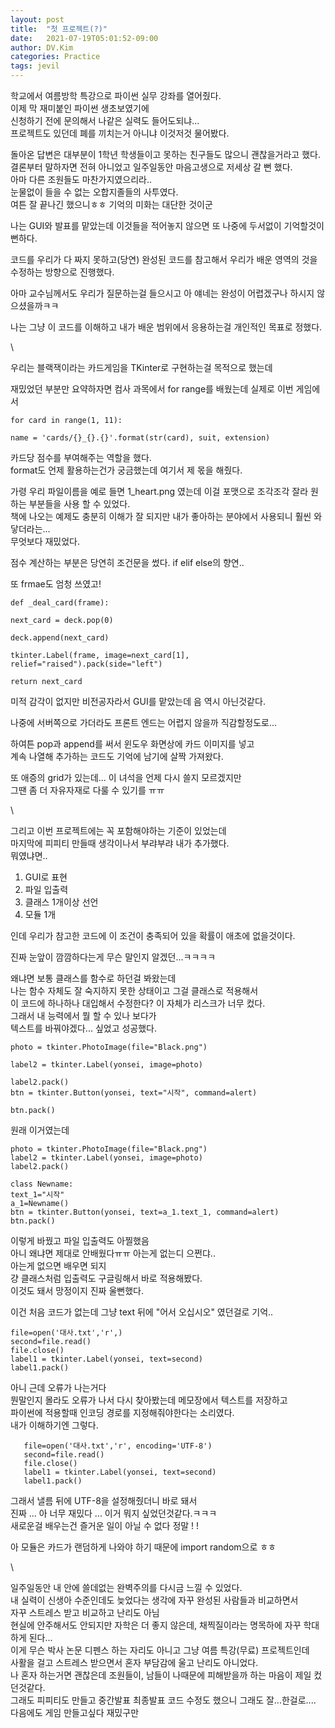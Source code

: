 ```yaml
---
layout: post
title:  "첫 프로젝트(?)"
date:   2021-07-19T05:01:52-09:00
author: DV.Kim
categories: Practice
tags: jevil
---
```

학교에서 여름방학 특강으로 파이썬 실무 강좌를 열어줬다.  
이제 막 재미붙인 파이썬 생초보였기에  
신청하기 전에 문의해서 나같은 실력도 들어도되냐...  
프로젝트도 있던데 폐를 끼치는거 아니냐 이것저것 물어봤다.  

돌아온 답변은 대부분이 1학년 학생들이고 못하는 친구들도 많으니 괜찮을거라고 했다.  
결론부터 말하자면 전혀 아니었고 일주일동안 마음고생으로 저세상 갈 뻔 했다.  
아마 다른 조원들도 마찬가지였으리라..  
눈물없이 들을 수 없는 오합지졸들의 사투였다.  
여튼 잘 끝나긴 했으니ㅎㅎ 기억의 미화는 대단한 것이군  

나는 GUI와 발표를 맡았는데 이것들을 적어놓지 않으면 또 나중에 두서없이 기억할것이 뻔하다.  

코드를 우리가 다 짜지 못하고(당연) 완성된 코드를 참고해서 우리가 배운 영역의 것을 수정하는 방향으로 진행했다.  

아마 교수님께서도 우리가 질문하는걸 들으시고 아 얘네는 완성이 어렵겠구나 하시지 않으셨을까ㅋㅋ  

나는 그냥 이 코드를 이해하고 내가 배운 범위에서 응용하는걸 개인적인 목표로 정했다.

\

우리는 블랙잭이라는 카드게임을 TKinter로 구현하는걸 목적으로 했는데  

재밌었던 부분만 요약하자면 컴사 과목에서 for range를 배웠는데 실제로 이번 게임에서  

    for card in range(1, 11):

    name = 'cards/{}_{}.{}'.format(str(card), suit, extension)

  
            
카드당 점수를 부여해주는 역할을 했다.  
format도 언제 활용하는건가 궁금했는데 여기서 제 몫을 해줬다.  

가령 우리 파일이름을 예로 들면 1_heart.png 였는데 이걸 포맷으로 조각조각 잘라 원하는 부분들을 사용 할 수 있었다.  
책에 나오는 예제도 충분히 이해가 잘 되지만 내가 좋아하는 분야에서 사용되니 훨씬 와닿더라는...  
무엇보다 재밌었다.  

점수 계산하는 부분은 당연히 조건문을 썼다. if elif else의 향연..  

또 frmae도 엄청 쓰였고!  

    def _deal_card(frame):

    next_card = deck.pop(0) 

    deck.append(next_card)
   
    tkinter.Label(frame, image=next_card[1], relief="raised").pack(side="left")    

    return next_card
    
미적 감각이 없지만 비전공자라서 GUI를 맡았는데 음 역시 아닌것같다.  

나중에 서버쪽으로 가더라도 프론트 엔드는 어렵지 않을까 직감할정도로...  

하여튼 pop과 append를 써서 윈도우 화면상에 카드 이미지를 넣고  
계속 나열해 추가하는 코드도 기억에 남기에 살짝 가져왔다.  

또 애증의 grid가 있는데... 이 녀석을 언제 다시 쓸지 모르겠지만  
그땐 좀 더 자유자재로 다룰 수 있기를 ㅠㅠ  

\

그리고 이번 프로젝트에는 꼭 포함해야하는 기준이 있었는데  
마지막에 피피티 만들때 생각이나서 부랴부랴 내가 추가했다.  
뭐였냐면..  
1. GUI로 표현
2. 파일 입출력
3. 클래스 1개이상 선언
4. 모듈 1개

인데 우리가 참고한 코드에 이 조건이 충족되어 있을 확률이 애초에 없을것이다.  

진짜 눈앞이 깜깜하다는게 무슨 말인지 알겠던...ㅋㅋㅋㅋ  

왜냐면 보통 클래스를 함수로 하던걸 봐왔는데  
나는 함수 자체도 잘 숙지하지 못한 상태이고 그걸 클래스로 적용해서  
이 코드에 하나하나 대입해서 수정한다? 이 자체가 리스크가 너무 컸다.  
그래서 내 능력에서 뭘 할 수 있나 보다가  
텍스트를 바꿔야겠다... 싶었고 성공했다.  

	photo = tkinter.PhotoImage(file="Black.png")

	label2 = tkinter.Label(yonsei, image=photo)

	label2.pack()
	btn = tkinter.Button(yonsei, text="시작", command=alert)

	btn.pack()
    
원래 이거였는데  
	
    photo = tkinter.PhotoImage(file="Black.png")
	label2 = tkinter.Label(yonsei, image=photo)
	label2.pack()

	class Newname:
    text_1="시작"
	a_1=Newname()
	btn = tkinter.Button(yonsei, text=a_1.text_1, command=alert)
	btn.pack()
    
이렇게 바꿨고 파일 입출력도 아찔했음  
아니 왜냐면 제대로 안배웠다ㅠㅠ 아는게 없는디 으쩐댜..  
아는게 없으면 배우면 되지  
걍 클래스처럼 입출력도 구글링해서 바로 적용해봤다.  
이것도 돼서 망정이지 진짜 울뻔했다.  

이건 처음 코드가 없는데 그냥 text 뒤에 "어서 오십시오" 였던걸로 기억..  

    file=open('대사.txt','r',)
    second=file.read()
    file.close()
    label1 = tkinter.Label(yonsei, text=second)
    label1.pack()
    
아니 근데 오류가 나는거다  
뭔말인지 몰라도 오류가 나서 다시 찾아봤는데 메모장에서 텍스트를 저장하고  
파이썬에 적용할때 인코딩 경로를 지정해줘야한다는 소리였다.  
내가 이해하기엔 그렇다.  
   
       file=open('대사.txt','r', encoding='UTF-8')
       second=file.read()
       file.close()
       label1 = tkinter.Label(yonsei, text=second)
       label1.pack()

그래서 낼름 뒤에 UTF-8을 설정해줬더니 바로 돼서  
진짜 ... 아 너무 재밌다 ... 이거 뭐지 싶었던것같다.ㅋㅋㅋ  
새로운걸 배우는건 즐거운 일이 아닐 수 없다 정말 ! !  

아 모듈은 카드가 랜덤하게 나와야 하기 때문에 import random으로 ㅎㅎ  

\

일주일동안 내 안에 쓸데없는 완벽주의를 다시금 느낄 수 있었다.  
내 실력이 신생아 수준인데도 늦었다는 생각에 자꾸 완성된 사람들과 비교하면서  
자꾸 스트레스 받고 비교하고 난리도 아님  
현실에 안주해서도 안되지만 자학은 더 좋지 않은데, 채찍질이라는 명목하에 자꾸 학대하게 된다...  
이게 무슨 박사 논문 디펜스 하는 자리도 아니고 그냥 여름 특강(무료) 프로젝트인데  
사활을 걸고 스트레스 받으면서 혼자 부담감에 울고 난리도 아니었다.  
나 혼자 하는거면 괜찮은데 조원들이, 남들이 나때문에 피해받을까 하는 마음이 제일 컸던것같다.  
그래도 피피티도 만들고 중간발표 최종발표 코드 수정도 했으니 그래도 잘...한걸로....
다음에도 게임 만들고싶다 재밌구만


